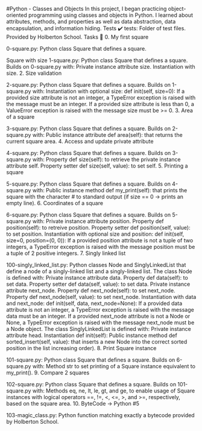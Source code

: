 #Python - 
Classes and Objects In this project, I began practicing object-oriented programming using classes and objects in Python. I learned about attributes, methods, and properties as well as data abstraction, data encapsulation, and information hiding. Tests ✔️ tests: Folder of test files. Provided by Holberton School. Tasks 📃 0. My first square

0-square.py: Python class Square that defines a square.

Square with size
1-square.py: Python class Square that defines a square. Builds on 0-square.py with: Private instance attribute size. Instantiation with size. 2. Size validation

2-square.py: Python class Square that defines a square. Builds on 1-square.py with: Instantiation with optional size: def init(self, size=0): If a provided size attribute is not an integer, a TypeError exception is raised with the message must be an integer. If a provided size attribute is less than 0, a ValueError exception is raised with the message size must be >= 0. 3. Area of a square

3-square.py: Python class Square that defines a square. Builds on 2-square.py with: Public instance attribute def area(self): that returns the current square area. 4. Access and update private attribute

4-square.py: Python class Square that defines a square. Builds on 3-square.py with: Property def size(self): to retrieve the private instance attribute self. Property setter def size(self, value): to set self. 5. Printing a square

5-square.py: Python class Square that defines a square. Builds on 4-square.py with: Public instance method def my_print(self): that prints the square with the character # to standard output (if size == 0 -> prints an empty line). 6. Coordinates of a square

6-square.py: Python class Square that defines a square. Builds on 5-square.py with: Private instance attribute position. Property def position(self): to retreive position. Property setter def position(self, value): to set position. Instantiation with optional size and position: def init(self, size=0, position=(0, 0)): If a provided position attribute is not a tuple of two integers, a TypeError exception is raised with the message position must be a tuple of 2 positive integers. 7. Singly linked list

100-singly_linked_list.py: Python classes Node and SinglyLinkedList that define a node of a singly-linked list and a singly-linked list. The class Node is defined with: Private instance attribute data. Property def data(self): to set data. Property setter def data(self, value): to set data. Private instance attribute next_node. Property def next_node(self): to set next_node. Property def next_node(self, value): to set next_node. Instantiation with data and next_node: def init(self, data, next_node=None): If a provided data attribute is not an integer, a TypeError exception is raised with the message data must be an integer. If a provided next_node attribute is not a Node or None, a TypeError exception is raised with the message next_node must be a Node object. The class SinglyLinkedList is defined with: Private instance attribute head. Instantiation def init(self): Public instance method def sorted_insert(self, value): that inserts a new Node into the correct sorted position in the list increasing order). 8. Print Square instance

101-square.py: Python class Square that defines a square. Builds on 6-square.py with: Method str to set printing of a Square instance equivalent to my_print(). 9. Compare 2 squares

102-square.py: Python class Square that defines a square. Builds on 101-square.py with: Methods eq, ne, lt, le, gt, and ge, to enable usage of Square instances with logical operators ==, !=, <, <=, >, and >=, respectively, based on the square area. 10. ByteCode -> Python #5

103-magic_class.py: Python function matching exactly a bytecode provided by Holberton School.
